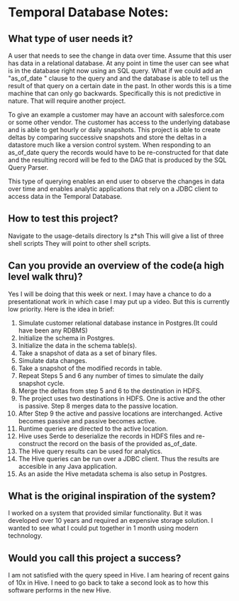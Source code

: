 Temporal Database Notes:
=======================


What type of user needs it?
---------------------------

A user that needs to see the change in data over time. Assume that this user has data in a relational database. At any point in time 
the user can see what is in the database right now using an SQL query. What if we could add an "as_of_date <date>" clause to the query and and the 
database is able to tell us the result of that query on a certain date in the past. In other words this is a time machine that can only go backwards. 
Specifically this is not predictive in nature. That will require another project. 

To give an example a customer may have an account with salesforce.com or some other vendor. The customer has access to the underlying database and is 
able to get hourly or daily snapshots. This project is able to create deltas by comparing successive snapshots and store the deltas in a datastore much 
like a version control system. When responding to an as_of_date query the records would have to be re-constructed for that date and the resulting
record will be fed to the DAG that is produced by the SQL Query Parser. 

This type of querying enables an end user to observe the changes in data over time and enables analytic applications that rely on a JDBC client to access
data in the Temporal Database.


How to test this project?
-------------------------

Navigate to the usage-details  directory
ls z*sh
This will give a list of three shell scripts
They will point to other shell scripts. 

Can you provide an overview of the code(a high level walk thru)?
---------------------------------------------------------------
Yes I will be doing that this week or next. I may have a chance to do a presentationat work in which case I may put up a video. But this is currently low priority.
Here is the idea in brief: 

1. Simulate customer relational database instance in Postgres.(It could have been any RDBMS)
2. Initialize the schema in Postgres.
3. Initialize the data in the schema table(s).
4. Take a snapshot of data as a set of binary files. 
5. Simulate data changes.
6. Take a snapshot of the modified records in table. 
7. Repeat Steps 5 and 6 any number of times to simulate the daily snapshot cycle. 
8. Merge the deltas from step 5 and 6 to the destination in HDFS. 
9. The project uses two destinations in HDFS. One is active and the other is passive. Step 8 merges data to the passive location.
10. After Step 9 the active and passive locations are interchanged. Active becomes passive and passive becomes active. 
11. Runtime queries are directed to the active location. 
12. Hive uses Serde to deserialize the records in HDFS files and re-construct the record on the basis of the provided as_of_date. 
13. The Hive query results can be used for analytics. 
14. The Hive queries can be run over a JDBC client. Thus the results are accesible in any Java application.
15. As an aside the Hive metadata schema is also setup in Postgres.


What is the original inspiration of the system?
-----------------------------------------------

I worked on a system that provided similar functionality. But it was developed over 10 years and required an expensive storage solution. 
I wanted to see what I could put together in 1 month using modern technology. 

Would you call this project a success?
--------------------------------------

I am not satisfied with the query speed in Hive. I am hearing of recent gains of 10x in Hive. I need to go back to take a second look as to how this software performs in the new Hive. 
